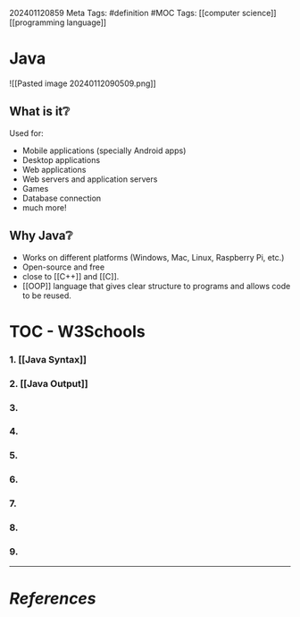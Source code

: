 202401120859
Meta Tags: #definition #MOC 
Tags: [[computer science]] [[programming language]]

# Java

![[Pasted image 20240112090509.png]]

## What is it❔

Used for:

- Mobile applications (specially Android apps)
- Desktop applications
- Web applications
- Web servers and application servers
- Games
- Database connection
- much more!

## Why Java❔

- Works on different platforms (Windows, Mac, Linux, Raspberry Pi, etc.)
- Open-source and free
- close to [[C++]] and [[C]].
- [[OOP]] language that gives clear structure to programs and allows code to be reused.

# TOC - W3Schools

### 1. [[Java Syntax]]
### 2. [[Java Output]]
### 3. 
### 4. 
### 5. 
### 6. 
### 7. 
### 8. 
### 9. 



---
# *References*